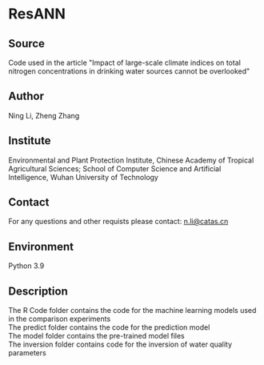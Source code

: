 # ResANN
## Source
Code used in the article "Impact of large-scale climate indices on total nitrogen concentrations in drinking water sources cannot be overlooked"

## Author
Ning Li, Zheng Zhang

## Institute
Environmental and Plant Protection Institute, Chinese Academy of Tropical Agricultural Sciences; School of Computer Science and Artificial Intelligence, Wuhan University of Technology

## Contact
For any questions and other requists please contact: n.li@catas.cn

## Environment
Python 3.9

## Description
The R Code folder contains the code for the machine learning models used in the comparison experiments<br>
The predict folder contains the code for the prediction model<br>
The model folder contains the pre-trained model files<br>
The inversion folder contains code for the inversion of water quality parameters<br>
